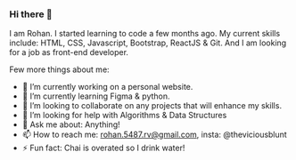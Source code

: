 ### Hi there 👋

I am Rohan. I started learning to code a few months ago. 
My current skills include: HTML, CSS, Javascript, Bootstrap, ReactJS & Git.
And I am looking for a job as front-end developer.

Few more things about me:

- 🔭 I’m currently working on a personal website.
- 🌱 I’m currently learning Figma & python.
- 👯 I’m looking to collaborate on any projects that will enhance my skills.
- 🤔 I’m looking for help with Algorithms & Data Structures 
- 💬 Ask me about: Anything!
- 📫 How to reach me: rohan.5487.rv@gmail.com, insta: @theviciousblunt
- ⚡ Fun fact: Chai is overated so I drink water!
